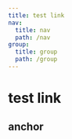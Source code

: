 ```yaml
---
title: test link
nav:
  title: nav
  path: /nav
group:
  title: group
  path: /group
---
```


# test link

## anchor
